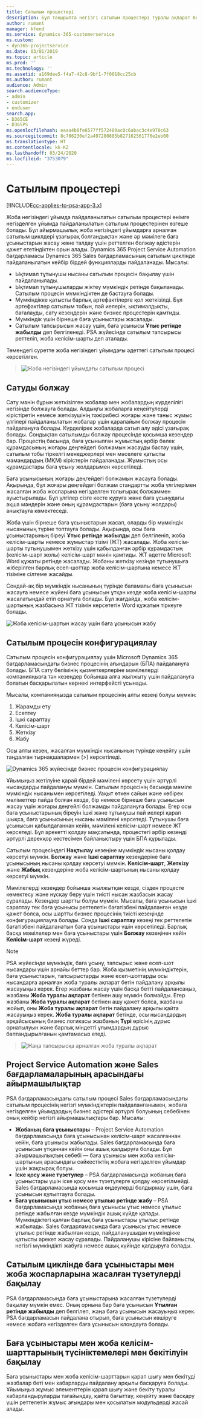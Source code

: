 ```yaml
---
title: Сатылым процестері
description: Бұл тақырыпта негізгі сатылым процестері туралы ақпарат берілген.
author: rumant
manager: kfend
ms.service: dynamics-365-customerservice
ms.custom:
- dyn365-projectservice
ms.date: 03/01/2019
ms.topic: article
ms.prod: ''
ms.technology: ''
ms.assetid: a169dee5-f4a7-42c8-9bf1-7f0018cc25cb
ms.author: rumant
audience: Admin
search.audienceType:
- admin
- customizer
- enduser
search.app:
- D365CE
- D365PS
ms.openlocfilehash: eaaa4b8fe6577ff572489ac0c6abac3c4e970c63
ms.sourcegitcommit: 8c786230ef2a497280885b827162561776e2eb00
ms.translationtype: HT
ms.contentlocale: kk-KZ
ms.lasthandoff: 03/24/2020
ms.locfileid: "3753079"
---
```

# <a name="sales-processes"></a>Сатылым процестері

[!INCLUDE[cc-applies-to-psa-app-3.x](../includes/cc-applies-to-psa-app-3x.md)]

Жоба негізіндегі ұйымда пайдаланылатын сатылым процестері өнімге негізделген ұйымда пайдаланылатын сатылым процестерінен өзгеше болады. Бұл айырмашылық жоба негізіндегі ұйымдарға арналған сатылым циклдері ұзағырақ болғандықтан және әр мәмілеге баға ұсыныстарын жасау және талдау үшін реттелген болжау әдістерін қажет ететіндіктен орын алады. Dynamics 365 Project Service Automation бағдарламасы Dynamics 365 Sales бағдарламасының сатылым циклінде пайдаланылатын кейбір бірдей функцияларды пайдаланады. Мысалы:

- Ықтимал тұтынушы нысаны сатылым процесін бақылау үшін пайдаланылады.
- Ықтимал тұтынушыларды жіктеу мүмкіндік ретінде бақыланады. Сатылым процесін мүмкіндіктен де бастауға болады.
- Мүмкіндікке қатысты барлық артефактілерге қол жеткізілді. Бұл артефактілер сатылым тобын, пай иелерін, ықтималдықты, бағалауды, сату кезеңдерін және бизнес процестерін қамтиды.
- Мүмкіндік үшін бірнеше баға ұсыныстары жасалады.
- Сатылым тапсырысын жасау үшін, баға ұсынысы **Ұтыс ретінде жабылды** деп белгіленеді. PSA жүйесінде сатылым тапсырысы реттеліп, жоба келісім-шарты деп аталады.

Төмендегі суретте жоба негізіндегі ұйымдағы әдеттегі сатылым процесі көрсетілген.

> ![Жоба негізіндегі ұйымдағы сатылым процесі](media/basic-guide-1.png)

## <a name="estimating-a-sale"></a>Сатуды болжау
Сату мәнін бұрын жеткізілген жобалар мен жобалардың күрделілігі негізінде болжауға болады. Алдыңғы жобаларға кеңейтулерді кірістіретін немесе жеткізушінің тәжірибесі жоғары және таныс жұмыс үлгілері пайдаланылатын жобалар үшін қарапайым болжау процесін пайдалануға болады. Күрделірек жобаларда сатып алу әдісі ұзағырақ болады. Сондықтан сатылымды болжау процесінде қосымша кезеңдер бар. Процестің басында, баға ұсынылған жұмыстың әрбір бөлек құрамдасының жоғары деңгейдегі болжамын жасауды бастау үшін, сатылым тобы тіркелгі менеджерлері мен мәселеге қатысты мамандардың (МҚМ) кірістерін пайдаланады. Жұмыстың осы құрамдастары баға ұсыну жолдарымен көрсетіледі. 

Баға ұсынысының жоғары деңгейдегі болжамын жасауға болады. Ақырында, бұл жоғары деңгейдегі болжам стандартты жоба үлгілерімен жасалған жоба жоспарына негізделген толығырақ болжаммен ауыстырылады. Бұл үлгілер сізге кесте құруға және баға ұсынудағы ақша мәндерін және оның құрамдастарын (баға ұсыну жолдары) анықтауға көмектеседі. 

Жоба үшін бірнеше баға ұсыныстарын жасап, оларды бір мүмкіндік нысанының түріне топтауға болады. Ақырында, осы баға ұсыныстарының біреуі **Ұтыс ретінде жабылды** деп белгіленіп, жоба келісім-шарты немесе жұмыстар тізімі (ЖТ) жасалады. Жоба келісім-шарты тұтынушымен жеткізу үшін қабылданған әрбір құрамдастың (келісім-шарт жолы) келісім-шарт мәнін қамтиды. ЖТ әдетте Microsoft Word құжаты ретінде жасалады. Жобаны жеткізу кезінде тұтынушыға жіберілген барлық есеп-шоттар жоба келісім-шартына немесе ЖТ тізіміне сілтеме жасайды.

Сондай-ақ бір мүмкіндік нысанының түрінде баламалы баға ұсынысын жасауға немесе жүйені баға ұсынысын ұтқан кезде жоба келісім-шарты жасалатындай етіп орнатуға болады. Бұл жағдайда, жоба келісім-шартының жазбасына ЖТ тізімін көрсететін Word құжатын тіркеуге болады.

![Жоба келісім-шартын жасау үшін баға ұсынысын жабу](media/basic-guide-2.png)

## <a name="configuring-the-sales-process"></a>Сатылым процесін конфигурациялау
Сатылым процесін конфигурациялау үшін Microsoft Dynamics 365 бағдарламасындағы бизнес процесінің ағындарын (БПА) пайдалануға болады. БПА сату бөлімінің қызметкерлеріне мәмілелерді компанияңызға тән кезеңдер бойынша алға жылжыту үшін пайдалануға болатын басқарылатын көрнекі интерфейсті ұсынады.

Мысалы, компанияңызда сатылым процесінің алты кезеңі болуы мүмкін:

1. Жарамды ету
2. Есептеу
3. Ішкі сараптау
4. Келісім-шарт
5. Жеткізу
6. Жабу

Осы алты кезең, жасалған мүмкіндік нысанының түрінде кеңейту үшін таңдалған тырнақшалармен (\>) көрсетіледі.

![Dynamics 365 жүйесінде бизнес процесін конфигурациялау](media/basic-guide-3.png)
 
Ұйымыңыз жетілуіне қарай бірдей мәмілені көрсету үшін әртүрлі нысандарды пайдалануы мүмкін. Сатылым процесінің басында мәміле мүмкіндік нысанымен көрсетіледі. Уақыт өткен сайын және көбірек мәліметтер пайда болған кезде, бір немесе бірнеше баға ұсынысын жасау үшін жоғары деңгейлі болжамды пайдалануға болады. Егер осы баға ұсыныстарының біреуін ішкі және тұтынушы пай иелері қарап шықса, баға ұсынысының нысаны мәмілені көрсетеді. Тұтынушы баға ұсынысын қабылдағаннан кейін, мәмілені келісім-шарт немесе ЖТ көрсетеді. Бұл әрекетті қолдау мақсатында, процестегі әрбір кезеңді әртүрлі дерекқор кестесімен байланыстыру үшін БПА құрылады.

Сатылым процесіндегі **Нақтылау** кезеңіне мүмкіндік нысаны қолдау көрсетуі мүмкін. **Болжау** және **Ішкі сараптау** кезеңдеріне баға ұсынысының нысаны қолдау көрсетуі мүмкін. **Келісім-шарт**, **Жеткізу** және **Жабық** кезеңдеріне жоба келісім-шартының нысаны қолдау көрсетуі мүмкін.

Мәмілелерді кезеңдер бойынша жылжытқан кезде, сізден процесте көмектесу және нұсқау беру үшін тиісті нысан жазбасын жасау сұралады. Кезеңдер шартты болуы мүмкін. Мысалы, баға ұсынысын ішкі сараптау тек баға ұсынысы реттелетін бағатізбені пайдаланған кезде қажет болса, осы шартты бизнес процесінің тиісті кезеңінде конфигурациялауға болады. Сонда **Ішкі сараптау** кезеңі тек реттелетін бағатізбені пайдаланатын баға ұсыныстары үшін көрсетіледі. Барлық басқа мәмілелер мен баға ұсыныстары үшін **Болжау** кезеңінен кейін **Келісім-шарт** кезеңі жүреді.

> [!NOTE]
> PSA жүйесінде мүмкіндік, баға ұсыну, тапсырыс және есеп-шот нысандары үшін арнайы беттер бар. Жоба қызметінің мүмкіндіктерін, баға ұсыныстарын, тапсырыстарды және есеп-шоттарды осы нысандарға арналған жоба туралы ақпарат бетін пайдалану арқылы жасауыңыз керек. Егер жазбаны жасау үшін басқа бетті пайдалансаңыз, жазбаны **Жоба туралы ақпарат** бетінен ашу мүмкін болмайды. Егер жазбаны **Жоба туралы ақпарат** бетінен ашу қажет болса, жазбаны жойып, оны **Жоба туралы ақпарат** бетін пайдалану арқылы қайта жасауыңыз керек. **Жоба туралы ақпарат** бетінде, осы нысандардың әрқайсысының бизнес логикасы жазбаның **Түрі** өрісінің дұрыс орнатылуын және барлық міндетті ұғымдардың дұрыс баптандырылғанын қамтамасыз етеді.

> ![Жаңа тапсырысқа арналған жоба туралы ақпарат](media/basic-guide-4.png)
 
## <a name="differences-between-project-service-automation-and-sales"></a>Project Service Automation және Sales бағдарламаларының арасындағы айырмашылықтар
PSA бағдарламасындағы сатылым процесі Sales бағдарламасындағы сатылым процесінің негізгі мүмкіндіктерін пайдаланғанымен, жобаға негізделген ұйымдардың бизнес әдістері әртүрлі болуының себебінен оның кейбір негізгі айырмашылықтары бар. Мысалы:

- **Жобаның баға ұсыныстары** – Project Service Automation бағдарламасында баға ұсынысынан келісім-шарт жасалғаннан кейін, баға ұсынысы жабылады. Sales бағдарламасында баға ұсынысын ұтқаннан кейін оны ашық қалдыруға болады. Бұл айырмашылықтың себебі — баға ұсынысы мен жоба келісім-шартының арасындағы сәйкестіктің жобаға негізделген ұйымдар үшін жақсырақ болуы. 
- **Іске қосу және түзетулер** – PSA бағдарламасында жобаның баға ұсыныстары үшін іске қосу мен түзетулерге қолдау көрсетілмейді. Sales бағдарламасында қосымша өңдеулерді болдырмау үшін, баға ұсынысын құлыптауға болады.
- **Баға ұсынысын ұтыс немесе ұтылыс ретінде жабу** – PSA бағдарламасында жобаның баға ұсынысы ұтыс немесе ұтылыс ретінде жабылған кезде мүмкіндік ашық күйде қалады. Мүмкіндіктегі қалған барлық баға ұсыныстары ұтылыс ретінде жабылады. Sales бағдарламасында баға ұсынысы ұтыс немесе ұтылыс ретінде жабылған кезде, пайдаланушыдан мүмкіндікке қатысты әрекет жасау сұралады. Пайдаланушы кірісіне байланысты, негізгі мүмкіндікті жабуға немесе ашық күйінде қалдыруға болады.

## <a name="tracking-revisions-to-quotes-and-project-plans-in-the-sales-cycle"></a>Сатылым циклінде баға ұсыныстары мен жоба жоспарларына жасалған түзетулерді бақылау
PSA бағдарламасында баға ұсыныстарына жасалған түзетулерді бақылау мүмкін емес. Оның орнына бар баға ұсынысын **Ұтылған ретінде жабылды** деп белгілеп, жаңа баға ұсынысын жасауыңыз керек. PSA бағдарламасын пайдалана отырып, баға ұсынысын көшіруге немесе жобаға негізделген баға ұсынысын клондауға болады.

## <a name="tracking-comments-and-approvals-of-quotes-and-project-contracts"></a>Баға ұсыныстары мен жоба келісім-шарттарының түсініктемелері мен бекітілуін бақылау
Баға ұсыныстары мен жоба келісім-шарттарын қарап шығу мен бекітуді жазбалар беті мен хабарларды пайдалану арқылы басқаруға болады. Ұйымыңыз жұмыс элементтерін қарап шығу және бекіту туралы хабарландыруларды тағайындау, қайта бағыттау, кеңейту және басқару үшін реттелетін жұмыс ағындары мен қосылатын модульдерді жасай алады.
